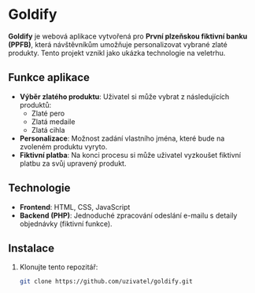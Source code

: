# Goldify

**Goldify** je webová aplikace vytvořená pro **První plzeňskou fiktivní banku (PPFB)**, která návštěvníkům umožňuje personalizovat vybrané zlaté produkty. Tento projekt vznikl jako ukázka technologie na veletrhu.

## Funkce aplikace
- **Výběr zlatého produktu**: Uživatel si může vybrat z následujících produktů:
  - Zlaté pero
  - Zlatá medaile
  - Zlatá cihla
- **Personalizace**: Možnost zadání vlastního jména, které bude na zvoleném produktu vyryto.
- **Fiktivní platba**: Na konci procesu si může uživatel vyzkoušet fiktivní platbu za svůj upravený produkt.

## Technologie
- **Frontend**: HTML, CSS, JavaScript
- **Backend (PHP)**: Jednoduché zpracování odeslání e-mailu s detaily objednávky (fiktivní funkce).

## Instalace
1. Klonujte tento repozitář:
   ```bash
   git clone https://github.com/uzivatel/goldify.git

 
 
